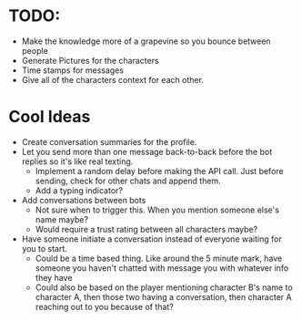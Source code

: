 # TODO:
* Make the knowledge more of a grapevine so you bounce between people
* Generate Pictures for the characters
* Time stamps for messages
* Give all of the characters context for each other.

# Cool Ideas
* Create conversation summaries for the profile.
* Let you send more than one message back-to-back before the bot replies so it's like real texting.
  * Implement a random delay before making the API call. Just before sending, check for other chats and append them.
  * Add a typing indicator?
* Add conversations between bots
  * Not sure when to trigger this. When you mention someone else's name maybe?
  * Would require a trust rating between all characters maybe?
* Have someone initiate a conversation instead of everyone waiting for you to start.
  * Could be a time based thing. Like around the 5 minute mark, have someone you haven't chatted with message you with whatever info they have
  * Could also be based on the player mentioning character B's name to character A, then those two having a conversation, then character A reaching out to you because of that?
